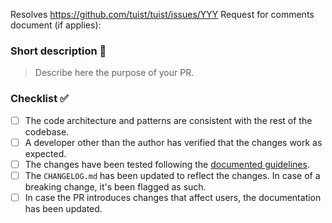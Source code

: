 Resolves https://github.com/tuist/tuist/issues/YYY
Request for comments document (if applies):

### Short description 📝

> Describe here the purpose of your PR.

### Checklist ✅

- [ ] The code architecture and patterns are consistent with the rest of the codebase.
- [ ] A developer other than the author has verified that the changes work as expected.
- [ ] The changes have been tested following the [documented guidelines](https://tuist.io/docs/contribution/testing-strategy/).
- [ ] The `CHANGELOG.md` has been updated to reflect the changes. In case of a breaking change, it's been flagged as such.
- [ ] In case the PR introduces changes that affect users, the documentation has been updated.
